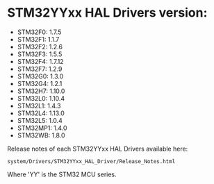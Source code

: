 # STM32YYxx HAL Drivers version:

  * STM32F0: 1.7.5
  * STM32F1: 1.1.7
  * STM32F2: 1.2.6
  * STM32F3: 1.5.5
  * STM32F4: 1.7.12
  * STM32F7: 1.2.9
  * STM32G0: 1.3.0
  * STM32G4: 1.2.1
  * STM32H7: 1.10.0
  * STM32L0: 1.10.4
  * STM32L1: 1.4.3
  * STM32L4: 1.13.0
  * STM32L5: 1.0.4
  * STM32MP1: 1.4.0
  * STM32WB: 1.8.0

Release notes of each STM32YYxx HAL Drivers available here:

`system/Drivers/STM32YYxx_HAL_Driver/Release_Notes.html`

Where 'YY' is the STM32 MCU series.
